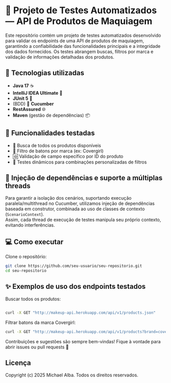 # 🛒 Projeto de Testes Automatizados — API de Produtos de Maquiagem

Este repositório contém um projeto de testes automatizados desenvolvido para validar os endpoints de uma API de produtos de maquiagem, garantindo a confiabilidade das funcionalidades principais e a integridade dos dados fornecidos.
Os testes abrangem buscas, filtros por marca e validação de informações detalhadas dos produtos.

## 🚀 Tecnologias utilizadas

- **Java 17** ☕
- **IntelliJ IDEA Ultimate** 🧠
- **JUnit 5** 🧪
- (BDD) 🥒 **Cucumber**
- **RestAssured** 🌐
- **Maven** (gestão de dependências) 📦

## 📑 Funcionalidades testadas

- 🔎 Busca de todos os produtos disponíveis
- 💄 Filtro de batons por marca (ex: Covergirl)
- 🆔 Validação de campo específico por ID do produto
- 🔄 Testes dinâmicos para combinações personalizadas de filtros

## 💉 Injeção de dependências e suporte a múltiplas threads

Para garantir a isolação dos cenários, suportando execução paralela/multithread no Cucumber, utilizamos injeção de dependências baseada em construtor, combinada ao uso de classes de contexto (`ScenarioContext`).  
Assim, cada thread de execução de testes manipula seu próprio contexto, evitando interferências. 

## 💻 Como executar

Clone o repositório:
```bash
git clone https://github.com/seu-usuario/seu-repositorio.git
cd seu-repositorio
```

## ✨ Exemplos de uso dos endpoints testados

Buscar todos os produtos:
```bash

curl -X GET "http://makeup-api.herokuapp.com/api/v1/products.json"
```

Filtrar batons da marca Covergirl:
```bash
curl -X GET "http://makeup-api.herokuapp.com/api/v1/products?brand=covergirl&type=lipstick"
```

Contribuições e sugestões são sempre bem-vindas!
Fique à vontade para abrir issues ou pull requests 🤝

## Licença
Copyright (c) 2025 Michael Alba.
Todos os direitos reservados.